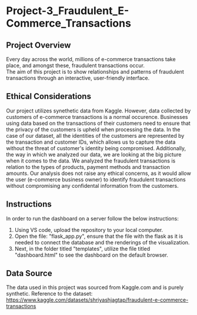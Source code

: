 # Project-3_Fraudulent_E-Commerce_Transactions
## Project Overview
Every day across the world, millions of e-commerce transactions take place, and amongst these, fraudulent transactions occur. <br>
The aim of this project is to show relationships and patterns of fraudulent transactions through an interactive, user-friendly interface.
## Ethical Considerations
Our project utilizes synethetic data from Kaggle. However, data collected by customers of e-commerce transactions is a normal occurence. Businesses using data based on the transactions of their customers need to ensure that the privacy of the customers is upheld when processing the data. In the case of our dataset, all the identities of the customers are represented by the transaction and customer IDs, which allows us to capture the data without the threat of customer's identity being compromised. Additionally, the way in which we analyzed our data, we are looking at the big picture when it comes to the data. We analyzed the fraudulent transactions is relation to the types of products, payment methods and transaction amounts. Our analysis does not raise any ethical concerns, as it would allow the user (e-commerce business owner) to identify fraudulent transactions without compromising any confidental information from the customers.   
## Instructions
In order to run the dashboard on a server follow the below instructions: 
 1. Using VS code, upload the repository to your local computer.
 2. Open the file: "flask_app.py", ensure that the file with the flask as it is needed to connect the database and the renderings of the visualization. 
 3. Next, in the folder titled "templates", utilize the file titled "dashboard.html" to see the dashboard on the default browser.
## Data Source
The data used in this project was sourced from Kaggle.com and is purely synthetic. Reference to the dataset: https://www.kaggle.com/datasets/shriyashjagtap/fraudulent-e-commerce-transactions
